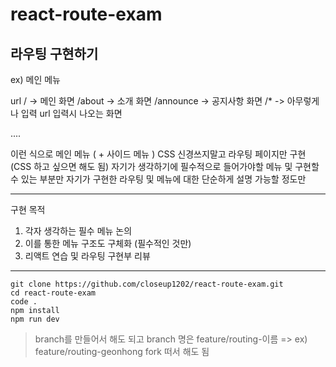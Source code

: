# react-route-exam

## 라우팅 구현하기 

ex) 메인 메뉴

url
/             -> <Home />       메인 화면
/about        -> <About />      소개 화면
/announce     -> <Announce />   공지사항 화면
/*            -> <NotFound />   아무렇게나 입력 url 입력시 나오는 화면

....

이런 식으로 메인 메뉴 ( + 사이드 메뉴 )
CSS 신경쓰지말고 라우팅 페이지만 구현 (CSS 하고 싶으면 해도 됨)
자기가 생각하기에 필수적으로 들어가야할 메뉴 및 구현할 수 있는 부분만
자기가 구현한 라우팅 및 메뉴에 대한 단순하게 설명 가능할 정도만

------------

구현 목적

1. 각자 생각하는 필수 메뉴 논의
2. 이를 통한 메뉴 구조도 구체화 (필수적인 것만)
3. 리액트 연습 및 라우팅 구현부 리뷰

------------

```
git clone https://github.com/closeup1202/react-route-exam.git
cd react-route-exam
code .
npm install
npm run dev 
```

> branch를 만들어서 해도 되고 
> branch 명은 feature/routing-이름 => ex) feature/routing-geonhong
> fork 떠서 해도 됨




